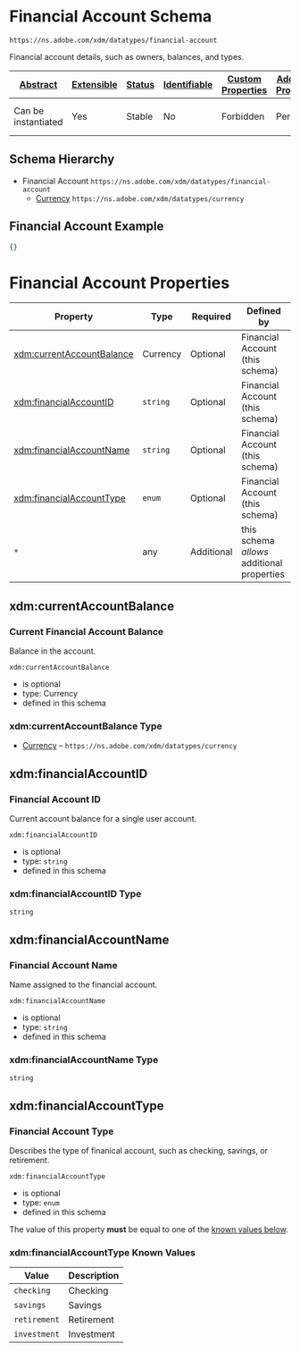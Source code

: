 
# Financial Account Schema

```
https://ns.adobe.com/xdm/datatypes/financial-account
```

Financial account details, such as owners, balances, and types.

| [Abstract](../../../abstract.md) | [Extensible](../../../extensions.md) | [Status](../../../status.md) | [Identifiable](../../../id.md) | [Custom Properties](../../../extensions.md) | [Additional Properties](../../../extensions.md) | Defined In |
|----------------------------------|--------------------------------------|------------------------------|--------------------------------|---------------------------------------------|-------------------------------------------------|------------|
| Can be instantiated | Yes | Stable | No | Forbidden | Permitted | [datatypes/industry-verticals/financial-account.schema.json](datatypes/industry-verticals/financial-account.schema.json) |
## Schema Hierarchy

* Financial Account `https://ns.adobe.com/xdm/datatypes/financial-account`
  * [Currency](../currency.schema.md) `https://ns.adobe.com/xdm/datatypes/currency`


## Financial Account Example
```json
{}
```

# Financial Account Properties

| Property | Type | Required | Defined by |
|----------|------|----------|------------|
| [xdm:currentAccountBalance](#xdmcurrentaccountbalance) | Currency | Optional | Financial Account (this schema) |
| [xdm:financialAccountID](#xdmfinancialaccountid) | `string` | Optional | Financial Account (this schema) |
| [xdm:financialAccountName](#xdmfinancialaccountname) | `string` | Optional | Financial Account (this schema) |
| [xdm:financialAccountType](#xdmfinancialaccounttype) | `enum` | Optional | Financial Account (this schema) |
| `*` | any | Additional | this schema *allows* additional properties |

## xdm:currentAccountBalance
### Current Financial Account Balance

Balance in the account.

`xdm:currentAccountBalance`
* is optional
* type: Currency
* defined in this schema

### xdm:currentAccountBalance Type


* [Currency](../currency.schema.md) – `https://ns.adobe.com/xdm/datatypes/currency`





## xdm:financialAccountID
### Financial Account ID

Current account balance for a single user account.

`xdm:financialAccountID`
* is optional
* type: `string`
* defined in this schema

### xdm:financialAccountID Type


`string`






## xdm:financialAccountName
### Financial Account Name

Name assigned to the financial account.

`xdm:financialAccountName`
* is optional
* type: `string`
* defined in this schema

### xdm:financialAccountName Type


`string`






## xdm:financialAccountType
### Financial Account Type

Describes the type of finanical account, such as checking, savings, or retirement.

`xdm:financialAccountType`
* is optional
* type: `enum`
* defined in this schema

The value of this property **must** be equal to one of the [known values below](#xdmfinancialaccounttype-known-values).

### xdm:financialAccountType Known Values
| Value | Description |
|-------|-------------|
| `checking` | Checking |
| `savings` | Savings |
| `retirement` | Retirement |
| `investment` | Investment |



